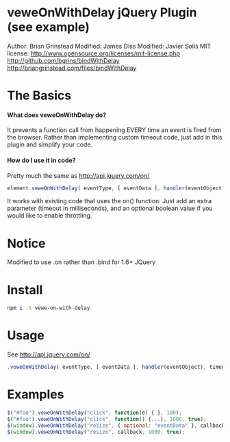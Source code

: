 # veweOnWithDelay jQuery Plugin (see example)
Author: Brian Grinstead
Modified: James Diss
Modified: Javier Solis
MIT license: http://www.opensource.org/licenses/mit-license.php
http://github.com/bgrins/bindWithDelay
http://briangrinstead.com/files/bindWithDelay
# The Basics
#### What does veweOnWithDelay do? 
It prevents a function call from happening EVERY time an event is fired from the browser.
Rather than implementing custom timeout code, just add in this plugin and simplify your code.

#### How do I use it in code?
Pretty much the same as http://api.jquery.com/on/
```javascript
element.veweOnWithDelay( eventType, [ eventData ], handler(eventObject), timeout, throttle )
```
It works with existing code that uses the on() function. Just add an extra parameter (timeout in milliseconds), and an optional boolean value if you would like to enable throttling.

# Notice
Modified to use .on rather than .bind for 1.6+ JQuery

# Install
```bash
npm i -S vewe-on-with-delay
```

# Usage
See http://api.jquery.com/on/
```javascript
.veweOnWithDelay( eventType, [ eventData ], handler(eventObject), timeout, throttle )
```

# Examples
```javascript
$("#foo").veweOnWithDelay("click", function(e) { }, 100);
$("#foo").veweOnWithDelay("click", function() {...}, 1000, true);
$(window).veweOnWithDelay("resize", { optional: "eventData" }, callback, 1000);
$(window).veweOnWithDelay("resize", callback, 1000, true);
```